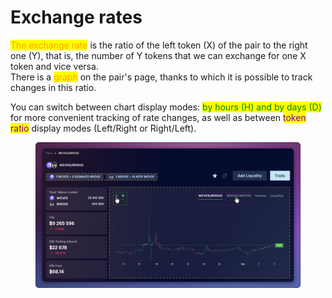 # Exchange rates

<mark style="color:orange;">The exchange rate</mark> is the ratio of the left token (X) of the pair to the right one (Y), that is, the number of Y tokens that we can exchange for one X token and vice versa.\
There is a <mark style="color:orange;">graph</mark> on the pair's page, thanks to which it is possible to track changes in this ratio.

You can switch between chart display modes: <mark style="color:green;">by hours (H) and by days (D)</mark> for more convenient tracking of rate changes, as well as between <mark style="color:purple;">token ratio</mark> display modes (Left/Right or Right/Left).

<figure><img src="../../../../.gitbook/assets/image (98).png" alt=""><figcaption></figcaption></figure>
